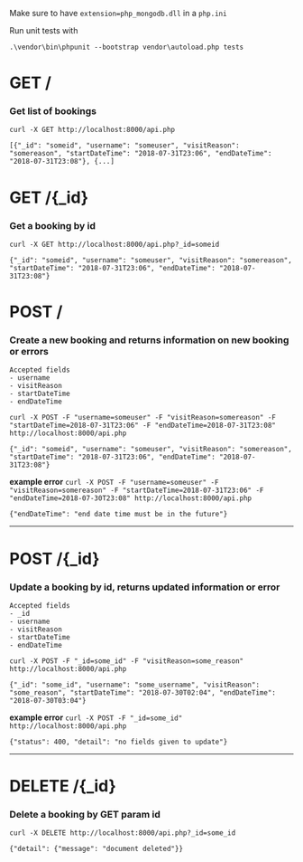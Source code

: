 Make sure to have `extension=php_mongodb.dll` in a `php.ini`

Run unit tests with 

```
.\vendor\bin\phpunit --bootstrap vendor\autoload.php tests
```

# GET /
### Get list of bookings
`curl -X GET http://localhost:8000/api.php`
```
[{"_id": "someid", "username": "someuser", "visitReason": "somereason", "startDateTime": "2018-07-31T23:06", "endDateTime": "2018-07-31T23:08"}, {...]
```

# GET /{_id}
### Get a booking by id
`curl -X GET http://localhost:8000/api.php?_id=someid`
```
{"_id": "someid", "username": "someuser", "visitReason": "somereason", "startDateTime": "2018-07-31T23:06", "endDateTime": "2018-07-31T23:08"}
```

# POST /
### Create a new booking and returns information on new booking or errors
```
Accepted fields
- username
- visitReason
- startDateTime
- endDateTime
```
`curl -X POST -F "username=someuser" -F "visitReason=somereason" -F "startDateTime=2018-07-31T23:06" -F "endDateTime=2018-07-31T23:08" http://localhost:8000/api.php`

```
{"_id": "someid", "username": "someuser", "visitReason": "somereason", "startDateTime": "2018-07-31T23:06", "endDateTime": "2018-07-31T23:08"}
```

**example error**
`curl -X POST -F "username=someuser" -F "visitReason=somereason" -F "startDateTime=2018-07-31T23:06" -F "endDateTime=2018-07-30T23:08" http://localhost:8000/api.php`

```
{"endDateTime": "end date time must be in the future"}
```


---
# POST /{_id}
### Update a booking by id, returns updated information or error
```
Accepted fields
- _id
- username
- visitReason
- startDateTime
- endDateTime
```
`curl -X POST -F "_id=some_id" -F "visitReason=some_reason" http://localhost:8000/api.php`
```
{"_id": "some_id", "username": "some_username", "visitReason": "some_reason", "startDateTime": "2018-07-30T02:04", "endDateTime": "2018-07-30T03:04"}
```

**example error**
`curl -X POST -F "_id=some_id" http://localhost:8000/api.php`

```
{"status": 400, "detail": "no fields given to update"}
```


---
# DELETE /{_id}
### Delete a booking by GET param id
`curl -X DELETE http://localhost:8000/api.php?_id=some_id`

```
{"detail": {"message": "document deleted"}}
```